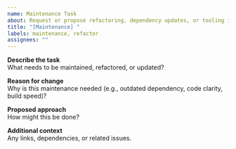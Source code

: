 ```yaml
---
name: Maintenance Task
about: Request or propose refactoring, dependency updates, or tooling improvements
title: "[Maintenance] "
labels: maintenance, refactor
assignees: ""
---
```


**Describe the task**  
What needs to be maintained, refactored, or updated?

**Reason for change**  
Why is this maintenance needed (e.g., outdated dependency, code clarity, build speed)?

**Proposed approach**  
How might this be done?

**Additional context**  
Any links, dependencies, or related issues.
